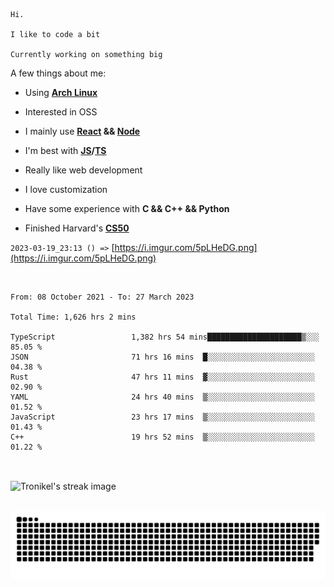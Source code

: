 ```
Hi.

I like to code a bit

Currently working on something big
```

A few things about me:

-   Using **[Arch Linux](https://archlinux.org/)**

-   Interested in OSS

-   I mainly use **[React](https://reactjs.org/) && [Node](https://nodejs.org/en/)**

-   I'm best with **[JS](https://www.javascript.com/)/[TS](https://www.typescriptlang.org/)**

-   Really like web development

-   I love customization

-   Have some experience with **C && C++ && Python**

-   Finished Harvard's **[CS50](https://cs50.harvard.edu)**

`2023-03-19_23:13 () =>` [https://i.imgur.com/5pLHeDG.png](https://i.imgur.com/5pLHeDG.png)

<br>

<!--START_SECTION:waka-->

```text
From: 08 October 2021 - To: 27 March 2023

Total Time: 1,626 hrs 2 mins

TypeScript                 1,382 hrs 54 mins█████████████████████▒░░░   85.05 %
JSON                       71 hrs 16 mins  █░░░░░░░░░░░░░░░░░░░░░░░░   04.38 %
Rust                       47 hrs 11 mins  ▓░░░░░░░░░░░░░░░░░░░░░░░░   02.90 %
YAML                       24 hrs 40 mins  ▒░░░░░░░░░░░░░░░░░░░░░░░░   01.52 %
JavaScript                 23 hrs 17 mins  ▒░░░░░░░░░░░░░░░░░░░░░░░░   01.43 %
C++                        19 hrs 52 mins  ▒░░░░░░░░░░░░░░░░░░░░░░░░   01.22 %
```

<!--END_SECTION:waka-->

<br>

<p><img align="center" src="https://github-readme-streak-stats.herokuapp.com/?user=Tronikelis&theme=dark" alt="Tronikel's streak image" /></p>

<br>

<img title="" src="https://raw.githubusercontent.com/Tronikelis/Tronikelis/output/github-contribution-grid-snake.svg" alt="very cool snake thingey" data-align="left">
